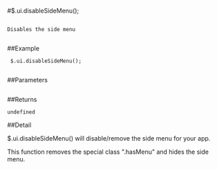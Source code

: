 #$.ui.disableSideMenu();

```

Disables the side menu
 
```

##Example

```
 $.ui.disableSideMenu();
 
```


##Parameters

```

```

##Returns

```
undefined
```

##Detail

$.ui.disableSideMenu() will disable/remove the side menu for your app.

This function removes the special class ".hasMenu" and hides the side menu.

